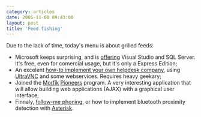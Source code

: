 ```yaml
---
category: articles
date: 2005-11-08 09:43:00
layout: post
title: 'Feed fishing'
---
```


<p>Due to the lack of time, today's menu is about grilled feeds:</p>

<ul>
  <li>Microsoft keeps surprising, and is <a href="http://msdn.microsoft.com/vstudio/express/">offering</a> Visual Studio and SQL Server. It's free, even for comercial usage, but it's only a Express Edition;</li>
  <li>An excelent <a href="http://ajaxtricks.blogspot.com/2005/11/put-geeksquad-out-of-business.html">how-to implement your own helpdesk company</a>, using <a href="http://www.ultravnc.com/">UltraVNC</a> and some webservices. Requires heavy geekary;</li>
  <li>Joined the <a href="http://www.morfik.com/">Morfik</a> <a href="http://pioneers.morfik.com">Pioneers</a> program. A very interesting application that will allow building web applications (AJAX) with a graphical user interface;</li>
  <li>Finnaly, <a href="http://mundy.org/blog/index.php?p=78">follow-me phoning</a>, or how to implement bluetooth proximity detection with <a href="http://www.google.com/url?sa=U&start=1&q=http://asteriskathome.sourceforge.net/&e=9797">Asterisk</a>.</li>
</ul>

